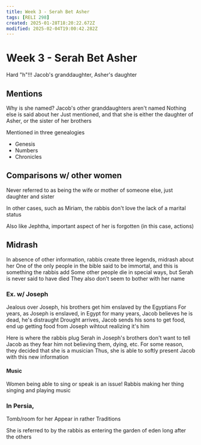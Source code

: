 ```yaml
---
title: Week 3 - Serah Bet Asher
tags: [RELI 298]
created: 2025-01-28T18:20:22.672Z
modified: 2025-02-04T19:00:42.282Z
---
```


# Week 3 - Serah Bet Asher
Hard "h"!!!
Jacob's granddaughter, Asher's daughter

## Mentions
Why is she named?
Jacob's other granddaughters aren't named
Nothing else is said about her
Just mentioned, and that she is either the daughter of Asher, or the sister of her brothers

Mentioned in three genealogies
- Genesis
- Numbers
- Chronicles

## Comparisons w/ other women
Never referred to as being the wife or mother of someone else, just daughter and sister

In other cases, such as Miriam, the rabbis don't love the lack of a marital status

Also like Jephtha, important aspect of her is forgotten (in this case, actions)

## Midrash
In absence of other information, rabbis create three legends, midrash about her
One of the only people in the bible said to be immortal, and this is something the rabbis add
Some other people die in special ways, but Serah is never said to have died
They also don't seem to bother with her name

### Ex. w/ Joseph
Jealous over Joseph, his brothers get him enslaved by the Egyptians
For years, as Joseph is enslaved, in Egypt for many years, Jacob believes he is dead, he's distraught
Drought arrives, Jacob sends his sons to get food, end up getting food from Joseph wihtout realizing it's him

Here is where the rabbis plug Serah in
Joseph's brothers don't want to tell Jacob as they fear him not believing them, dying, etc.
For some reason, they decided that she is a musician
Thus, she is able to softly present Jacob with this new information

#### Music
Women being able to sing or speak is an issue!
Rabbis making her thing singing and playing music 

### In Persia,
Tomb/room for her
Appear in rather Traditions

She is referred to by the rabbis as entering the garden of eden
long after the others
